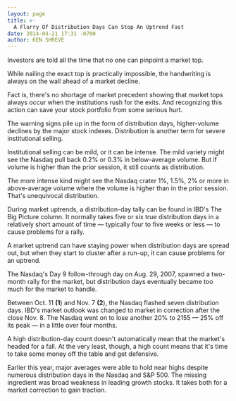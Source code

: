 ```yaml
---
layout: page
title: >-
  A Flurry Of Distribution Days Can Stop An Uptrend Fast
date: 2014-04-21 17:31 -0700
author: KEN SHREVE
---
```





Investors are told all the time that no one can pinpoint a market top.


While nailing the exact top is practically impossible, the handwriting is always on the wall ahead of a market decline.


Fact is, there's no shortage of market precedent showing that market tops always occur when the institutions rush for the exits. And recognizing this action can save your stock portfolio from some serious hurt.


The warning signs pile up in the form of distribution days, higher-volume declines by the major stock indexes. Distribution is another term for severe institutional selling.


Institutional selling can be mild, or it can be intense. The mild variety might see the Nasdaq pull back 0.2% or 0.3% in below-average volume. But if volume is higher than the prior session, it still counts as distribution.


The more intense kind might see the Nasdaq crater 1%, 1.5%, 2% or more in above-average volume where the volume is higher than in the prior session. That's unequivocal distribution.


During market uptrends, a distribution-day tally can be found in IBD's The Big Picture column. It normally takes five or six true distribution days in a relatively short amount of time — typically four to five weeks or less — to cause problems for a rally.


A market uptrend can have staying power when distribution days are spread out, but when they start to cluster after a run-up, it can cause problems for an uptrend.


The Nasdaq's Day 9 follow-through day on Aug. 29, 2007, spawned a two-month rally for the market, but distribution days eventually became too much for the market to handle.


Between Oct. 11 **(1**) and Nov. 7 **(2**), the Nasdaq flashed seven distribution days. IBD's market outlook was changed to market in correction after the close Nov. 8. The Nasdaq went on to lose another 20% to 2155 — 25% off its peak — in a little over four months.


A high distribution-day count doesn't automatically mean that the market's headed for a fall. At the very least, though, a high count means that it's time to take some money off the table and get defensive.


Earlier this year, major averages were able to hold near highs despite numerous distribution days in the Nasdaq and S&P 500. The missing ingredient was broad weakness in leading growth stocks. It takes both for a market correction to gain traction.




